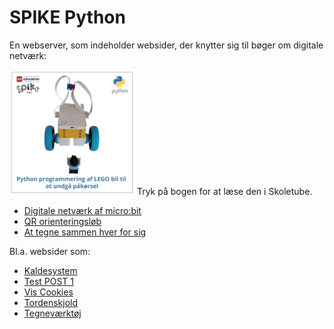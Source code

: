 # SPIKE Python
En webserver, som indeholder websider, der knytter sig til bøger om digitale netværk:

<img src="StopOp.png" alt="Undgå påkørsel" width="200">
Tryk på bogen for at læse den i Skoletube.


<ul>
  <li><a href="https://www.skoletube.dk/video/8303847/a1254d72b9a436b53a3d0819ee8fad8e" target="_blank">Digitale netværk af micro:bit</a></li>
  <li><a href="https://www.skoletube.dk/video/8338419/f7c90ebcda330f6db15de795610a8dd3" target="_blank">QR orienteringsløb</a></li>
  <li><a href="https://www.skoletube.dk/video/8323121/c40935dc4305e04698f975ee638be220" target="_blank">At tegne sammen hver for sig</a></li>
</ul>

Bl.a. websider som:
<ul>
 <li><a href="https://ocaprani.github.io/Kaldesystem/" target="_blank">Kaldesystem</a></li>
 <li><a href="https://ocaprani.github.io/QRkode/post1.html" target="_blank">Test POST 1</a></li>
 <li><a href="https://ocaprani.github.io/VisCookies/" target="_blank">Vis Cookies</a></li>
 <li><a href="https://ocaprani.github.io/TordenskjoldCookie/" target="_blank">Tordenskjold</a></li>
 <li><a href="https://ocaprani.github.io/Course-project/app/src/" target="_blank">Tegneværktøj</a></li>
</ul>

